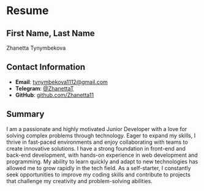 # Resume
## First Name, Last Name
Zhanetta Tynymbekova
## Contact Information
- **Email**: tynymbekova1112@gmail.com
- **Telegram**: [@ZhanettaT](https://t.me/ZhanettaT)
- **GitHub**: [github.com/Zhanetta11](https://github.com/Zhanetta11)
## Summary
I am a passionate and highly motivated Junior Developer with a love for solving complex problems through technology. Eager to expand my skills, I thrive in fast-paced environments and enjoy collaborating with teams to create innovative solutions. I have a strong foundation in front-end and back-end development, with hands-on experience in web development and programming. My ability to learn quickly and adapt to new technologies has allowed me to grow rapidly in the tech field. As a self-starter, I constantly seek opportunities to improve my coding skills and contribute to projects that challenge my creativity and problem-solving abilities.
